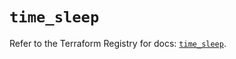 # `time_sleep`

Refer to the Terraform Registry for docs: [`time_sleep`](https://registry.terraform.io/providers/hashicorp/time/0.12.0/docs/resources/sleep).
